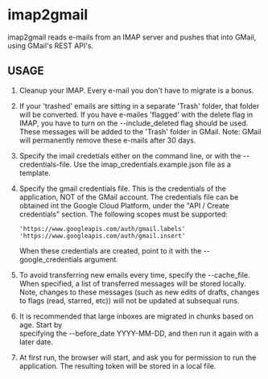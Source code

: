 # imap2gmail

imap2gmail reads e-mails from an IMAP server and pushes that into GMail, using GMail's
REST API's.

## USAGE

  1. Cleanup your IMAP. Every e-mail you don't have to migrate is a bonus.
  2. If your 'trashed' emails are sitting in a separate 'Trash' folder, that folder will be
     converted. If you have e-mailes 'flagged' with the delete flag in IMAP, you have to turn on
     the --include_deleted flag should be used. These messages will be added to the 'Trash' folder in GMail. Note: GMail will permanently remove these e-mails after 30 days.
  3. Specify the imail credetials either on the command line, or with the --credentials-file. Use
     the imap_credentials.example.json file as a template.
  4. Specify the gmail credentials file. This is the credentials of the application, NOT of the
     GMail account. The credentials file can be obtained int the Google Cloud Platform, under the "API / Create credentials" section. The following scopes must be supported:
  
         'https://www.googleapis.com/auth/gmail.labels'
         'https://www.googleapis.com/auth/gmail.insert'
  
     When these credentials are created, point to it with the --google_credentials argument.
  5. To avoid transferring new emails every time, specify the --cache_file. When specified,
     a list of transferred messages will be stored locally. Note, changes to these messages (such as new edits of drafts, changes to flags (read, starred, etc)) will not be updated at subsequal runs.
  6. It is recommended that large inboxes are migrated in chunks based on age. Start by  
     specifying the --before_date YYYY-MM-DD, and then run it again with a later date.
  7. At first run, the browser will start, and ask you for permission to run the application. The
     resulting token will be stored in a local file.
